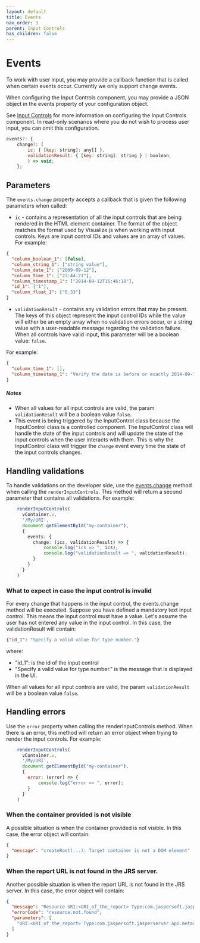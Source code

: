 ```yaml
---
layout: default
title: Events
nav_order: 3
parent: Input Controls
has_children: false
---
```


# Events

To work with user input, you may provide a callback function that is called when certain events occur. Currently we only support change events. 

When configuring the Input Controls component, you may provide a JSON object in the events property of your configuration object.

See [Input Controls]({{site.baseurl}}/pages/input-controls/basic-usage#rendering-the-control-panel) for more information on configuring the Input Controls component.
In read-only scenarios where you do not wish to process user input, you can omit this configuration.
``` js
events?: {
    change?: (
        ic: { [key: string]: any[] },
        validationResult: { [key: string]: string } | boolean,
        ) => void;
    };
```

## Parameters

The `events.change` property accepts a callback that is given the following parameters when called:

* `ic` - contains a representation of all the input controls that are being rendered in the HTML element container. The format of the object matches the format used by Visualize.js when working with input controls.
Keys are input control IDs and values are an array of values. For example:
``` json
{
  "column_boolean_1": [false],
  "column_string_1": ["string value"],
  "column_date_1": ["2009-09-12"],
  "column_time_1": ["23:44:21"],
  "column_timestamp_1": ["2014-09-12T15:46:18"],
  "id_1": ["1"],
  "column_float_1": ["0.33"]
}
```
* `validationResult` - contains any validation errors that may be present.
The keys of this object represent the input control IDs while the value will either be an empty array when no validation errors occur, or a string value with a user-readable message regarding the validation failure.
When all controls have valid input, this parameter will be a boolean value: `false`.

For example:
``` json
{
  "column_time_1": [],
  "column_timestamp_1": "Verify the date is before or exactly 2014-09-11T15:00:00.",
}
```
##### **_Notes_**
* When all values for all input controls are valid, the param `validationResult` will be a boolean value `false`.
* This event is being triggered by the InputControl class because the InputControl class is a
controlled component. The InputControl class will handle the state of the input controls and will 
update the state of the input controls when the user interacts with them. This is why the InputControl class will
trigger the `change` event every time the state of the input controls changes.

## Handling validations

To handle validations on the developer side, use the [events.change]({{site.baseurl}}/pages/input-controls/events) method when calling
the `renderInputControls`. This method will return a second parameter that contains all validations.
For example:

```typescript
    renderInputControls(
      vContainer.v,
      '/My/URI',
      document.getElementById("my-container"),
      {
        events: {
          change: (ics, validationResult) => {
              console.log("ics => ", ics);
              console.log("validationResult => ", validationResult);
          }
        }
      }
    )
```

### What to expect in case the input control is invalid
For every change that happens in the input control, the events.change method will be executed.
Suppose you have defined a mandatory text input control. This means the input control must have a value. Let's
assume the user has not entered any value in the input control. In this case, the validationResult will contain:
```json 
{"id_1": "Specify a valid value for type number."}
```
where:
* "id_1": is the id of the input control
* "Specify a valid value for type number." is the message that is displayed in the UI.

When all values for all input controls are valid, the param `validationResult` will be a boolean value `false`.

## Handling errors
Use the `error` property when calling the renderInputControls method. When there is an error, this method will 
return an error object when trying to render the input controls.
For example: 
```javascript
    renderInputControls(
      vContainer.v,
      '/My/URI',
      document.getElementById("my-container"),
      {
        error: (error) => {
            console.log("error => ", error);
        }
      }
    )
```

### When the container provided is not visible

A possible situation is when the container provided is not visible. In this case, the error object will contain:
```json
{
  "message": "createRoot(...): Target container is not a DOM element"
}
```

### When the report URL is not found in the JRS server.
Another possible situation is when the report URL is not found in the JRS server. In this case, the error object
will contain:
```json
{
  "message": "Resource URI:<URI_of_the_report> Type:com.jaspersoft.jasperserver.api.metadata.common.domain.InputControlsContainer not found.",
  "errorCode": "resource.not.found",
  "parameters": [
    "URI:<URI_of_the_report> Type:com.jaspersoft.jasperserver.api.metadata.common.domain.InputControlsContainer"
  ]
}
```



